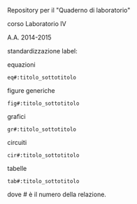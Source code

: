 Repository per il "Quaderno di laboratorio"

corso Laboratorio IV

A.A. 2014-2015


standardizzazione label:

equazioni

	eq#:titolo_sottotitolo

figure generiche

	fig#:titolo_sottotitolo

grafici

	gr#:titolo_sottotitolo

circuiti

	cir#:titolo_sottotitolo

tabelle

	tab#:titolo_sottotitolo

dove # è il numero della relazione.
